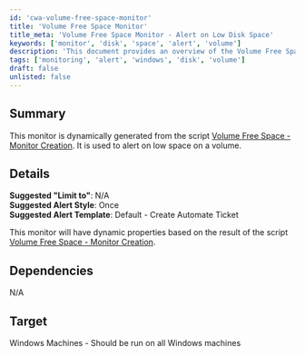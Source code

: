 ```yaml
---
id: 'cwa-volume-free-space-monitor'
title: 'Volume Free Space Monitor'
title_meta: 'Volume Free Space Monitor - Alert on Low Disk Space'
keywords: ['monitor', 'disk', 'space', 'alert', 'volume']
description: 'This document provides an overview of the Volume Free Space Monitor, which is designed to alert users when low disk space is detected on Windows machines. The monitor is dynamically generated from the script Volume Free Space - Monitor Creation and includes suggested settings for alerting and ticket creation.'
tags: ['monitoring', 'alert', 'windows', 'disk', 'volume']
draft: false
unlisted: false
---
```

## Summary

This monitor is dynamically generated from the script [Volume Free Space - Monitor Creation](https://proval.itglue.com/DOC-5078775-9655085). It is used to alert on low space on a volume.

## Details

**Suggested "Limit to"**: N/A  
**Suggested Alert Style**: Once  
**Suggested Alert Template**: Default - Create Automate Ticket  

This monitor will have dynamic properties based on the result of the script [Volume Free Space - Monitor Creation](https://proval.itglue.com/DOC-5078775-9655085).

## Dependencies

N/A

## Target

Windows Machines - Should be run on all Windows machines


